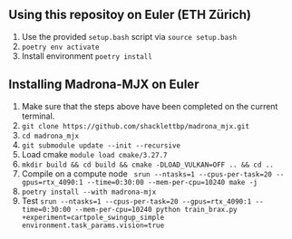 ## Using this repositoy on Euler (ETH Zürich)
1. Use the provided `setup.bash` script via `source setup.bash`
2. `poetry env activate`
3. Install environment `poetry install`


## Installing Madrona-MJX on Euler
1. Make sure that the steps above have been completed on the current terminal.
2. `git clone https://github.com/shacklettbp/madrona_mjx.git`
3. `cd madrona_mjx`
4. `git submodule update --init --recursive`
5. Load cmake `module load cmake/3.27.7`
6. `mkdir build && cd build && cmake -DLOAD_VULKAN=OFF .. && cd ..`
7. Compile on a compute node ` srun --ntasks=1 --cpus-per-task=20 --gpus=rtx_4090:1 --time=0:30:00 --mem-per-cpu=10240 make -j`
8. `poetry install --with madrona-mjx`
9. Test `srun --ntasks=1 --cpus-per-task=20 --gpus=rtx_4090:1 --time=0:30:00 --mem-per-cpu=10240 python train_brax.py +experiment=cartpole_swingup_simple environment.task_params.vision=true`
